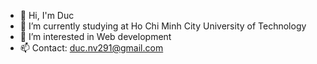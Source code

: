 

<!--
**tomgermanyyyy/tomgermanyyyy** is a ✨ _special_ ✨ repository because its `README.md` (this file) appears on your GitHub profile.
-->
- 👋 Hi, I'm Duc
- 🔭 I’m currently studying at Ho Chi Minh City University of Technology
- 🌱 I’m interested in Web development
- 📫 Contact: duc.nv291@gmail.com
